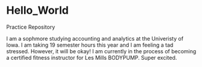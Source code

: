 # Hello_World
Practice Repository

I am a sophmore studying accounting and analytics at the Univeristy of Iowa. I am taking 19 semester hours this year and I am feeling a tad stressed. However, it will be okay! I am currently in the process of becoming a certified fitness instructor for Les Mills BODYPUMP. Super excited. 
